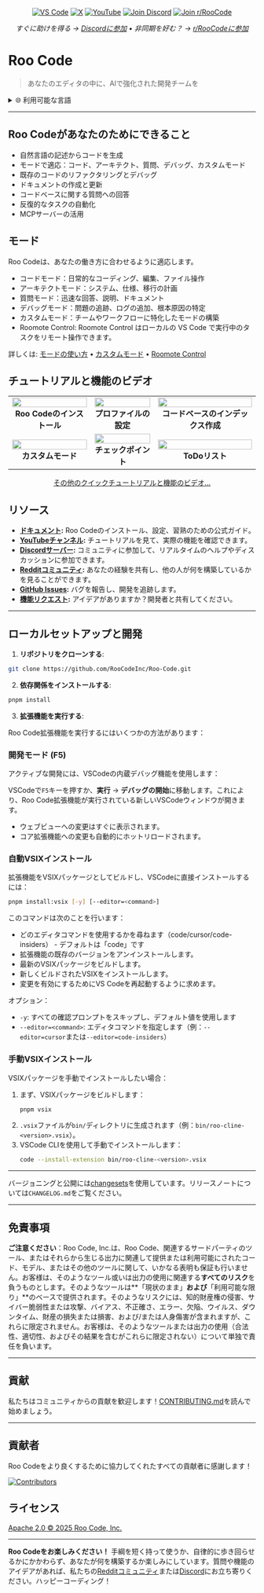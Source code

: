 <p align="center">
  <a href="https://marketplace.visualstudio.com/items?itemName=RooVeterinaryInc.roo-cline"><img src="https://img.shields.io/visual-studio-marketplace/v/RooVeterinaryInc.roo-cline.svg?label=VS%20Code&color=%23007ACC&style=flat&logo=visualstudiocode&logoColor=white" alt="VS Code"></a>
  <a href="https://x.com/roocode"><img src="https://img.shields.io/badge/roocode-000000?style=flat&logo=x&logoColor=white" alt="X"></a>
  <a href="https://youtube.com/@roocodeyt?feature=shared"><img src="https://img.shields.io/badge/YouTube-FF0000?style=flat&logo=youtube&logoColor=white" alt="YouTube"></a>
  <a href="https://discord.gg/roocode"><img src="https://img.shields.io/badge/Join%20Discord-5865F2?style=flat&logo=discord&logoColor=white" alt="Join Discord"></a>
  <a href="https://www.reddit.com/r/RooCode/"><img src="https://img.shields.io/badge/Join%20r%2FRooCode-FF4500?style=flat&logo=reddit&logoColor=white" alt="Join r/RooCode"></a>
</p>
<p align="center">
  <em>すぐに助けを得る → <a href="https://discord.gg/roocode">Discordに参加</a> • 非同期を好む？ → <a href="https://www.reddit.com/r/RooCode/">r/RooCodeに参加</a></em>
</p>

# Roo Code

> あなたのエディタの中に、AIで強化された開発チームを

<details>
  <summary>🌐 利用可能な言語</summary>

- [English](../../README.md)
- [Català](../ca/README.md)
- [Deutsch](../de/README.md)
- [Español](../es/README.md)
- [Français](../fr/README.md)
- [हिंदी](../hi/README.md)
- [Bahasa Indonesia](../id/README.md)
- [Italiano](../it/README.md)
- [日本語](../ja/README.md)
- [한국어](../ko/README.md)
- [Nederlands](../nl/README.md)
- [Polski](../pl/README.md)
- [Português (BR)](../pt-BR/README.md)
- [Русский](../ru/README.md)
- [Türkçe](../tr/README.md)
- [Tiếng Việt](../vi/README.md)
- [简体中文](../zh-CN/README.md)
- [繁體中文](../zh-TW/README.md)
- ...
  </details>

---

## Roo Codeがあなたのためにできること

- 自然言語の記述からコードを生成
- モードで適応：コード、アーキテクト、質問、デバッグ、カスタムモード
- 既存のコードのリファクタリングとデバッグ
- ドキュメントの作成と更新
- コードベースに関する質問への回答
- 反復的なタスクの自動化
- MCPサーバーの活用

## モード

Roo Codeは、あなたの働き方に合わせるように適応します。

- コードモード：日常的なコーディング、編集、ファイル操作
- アーキテクトモード：システム、仕様、移行の計画
- 質問モード：迅速な回答、説明、ドキュメント
- デバッグモード：問題の追跡、ログの追加、根本原因の特定
- カスタムモード：チームやワークフローに特化したモードの構築
- Roomote Control: Roomote Control はローカルの VS Code で実行中のタスクをリモート操作できます。

詳しくは: [モードの使い方](https://docs.roocode.com/basic-usage/using-modes) • [カスタムモード](https://docs.roocode.com/advanced-usage/custom-modes) • [Roomote Control](https://docs.roocode.com/roo-code-cloud/roomote-control)

## チュートリアルと機能のビデオ

<div align="center">

|                                                                                                                                                                              |                                                                                                                                                                          |                                                                                                                                                                                      |
| :--------------------------------------------------------------------------------------------------------------------------------------------------------------------------: | :----------------------------------------------------------------------------------------------------------------------------------------------------------------------: | :----------------------------------------------------------------------------------------------------------------------------------------------------------------------------------: |
| <a href="https://www.youtube.com/watch?v=Mcq3r1EPZ-4"><img src="https://img.youtube.com/vi/Mcq3r1EPZ-4/maxresdefault.jpg" width="100%"></a><br><b>Roo Codeのインストール</b> | <a href="https://www.youtube.com/watch?v=ZBML8h5cCgo"><img src="https://img.youtube.com/vi/ZBML8h5cCgo/maxresdefault.jpg" width="100%"></a><br><b>プロファイルの設定</b> | <a href="https://www.youtube.com/watch?v=r1bpod1VWhg"><img src="https://img.youtube.com/vi/r1bpod1VWhg/maxresdefault.jpg" width="100%"></a><br><b>コードベースのインデックス作成</b> |
|     <a href="https://www.youtube.com/watch?v=qgqceCuhlRA"><img src="https://img.youtube.com/vi/qgqceCuhlRA/maxresdefault.jpg" width="100%"></a><br><b>カスタムモード</b>     |  <a href="https://www.youtube.com/watch?v=Ho30nyY332E"><img src="https://img.youtube.com/vi/Ho30nyY332E/maxresdefault.jpg" width="100%"></a><br><b>チェックポイント</b>  |           <a href="https://www.youtube.com/watch?v=6h5vB9PpoPk"><img src="https://img.youtube.com/vi/6h5vB9PpoPk/maxresdefault.jpg" width="100%"></a><br><b>ToDoリスト</b>           |

</div>
<p align="center">
<a href="https://docs.roocode.com/tutorial-videos">その他のクイックチュートリアルと機能のビデオ...</a>
</p>

## リソース

- **[ドキュメント](https://docs.roocode.com):** Roo Codeのインストール、設定、習熟のための公式ガイド。
- **[YouTubeチャンネル](https://youtube.com/@roocodeyt?feature=shared):** チュートリアルを見て、実際の機能を確認できます。
- **[Discordサーバー](https://discord.gg/roocode):** コミュニティに参加して、リアルタイムのヘルプやディスカッションに参加できます。
- **[Redditコミュニティ](https://www.reddit.com/r/RooCode):** あなたの経験を共有し、他の人が何を構築しているかを見ることができます。
- **[GitHub Issues](https://github.com/RooCodeInc/Roo-Code/issues):** バグを報告し、開発を追跡します。
- **[機能リクエスト](https://github.com/RooCodeInc/Roo-Code/discussions/categories/feature-requests?discussions_q=is%3Aopen+category%3A%22Feature+Requests%22+sort%3Atop):** アイデアがありますか？開発者と共有してください。

---

## ローカルセットアップと開発

1. **リポジトリをクローンする**:

```sh
git clone https://github.com/RooCodeInc/Roo-Code.git
```

2. **依存関係をインストールする**:

```sh
pnpm install
```

3. **拡張機能を実行する**:

Roo Code拡張機能を実行するにはいくつかの方法があります：

### 開発モード (F5)

アクティブな開発には、VSCodeの内蔵デバッグ機能を使用します：

VSCodeで`F5`キーを押すか、**実行** → **デバッグの開始**に移動します。これにより、Roo Code拡張機能が実行されている新しいVSCodeウィンドウが開きます。

- ウェブビューへの変更はすぐに表示されます。
- コア拡張機能への変更も自動的にホットリロードされます。

### 自動VSIXインストール

拡張機能をVSIXパッケージとしてビルドし、VSCodeに直接インストールするには：

```sh
pnpm install:vsix [-y] [--editor=<command>]
```

このコマンドは次のことを行います：

- どのエディタコマンドを使用するかを尋ねます（code/cursor/code-insiders） - デフォルトは「code」です
- 拡張機能の既存のバージョンをアンインストールします。
- 最新のVSIXパッケージをビルドします。
- 新しくビルドされたVSIXをインストールします。
- 変更を有効にするためにVS Codeを再起動するように求めます。

オプション：

- `-y`: すべての確認プロンプトをスキップし、デフォルト値を使用します
- `--editor=<command>`: エディタコマンドを指定します（例：`--editor=cursor`または`--editor=code-insiders`）

### 手動VSIXインストール

VSIXパッケージを手動でインストールしたい場合：

1.  まず、VSIXパッケージをビルドします：
    ```sh
    pnpm vsix
    ```
2.  `.vsix`ファイルが`bin/`ディレクトリに生成されます（例：`bin/roo-cline-<version>.vsix`）。
3.  VSCode CLIを使用して手動でインストールします：
    ```sh
    code --install-extension bin/roo-cline-<version>.vsix
    ```

---

バージョニングと公開には[changesets](https://github.com/changesets/changesets)を使用しています。リリースノートについては`CHANGELOG.md`をご覧ください。

---

## 免責事項

**ご注意ください**：Roo Code, Inc.は、Roo Code、関連するサードパーティのツール、またはそれらから生じる出力に関連して提供または利用可能にされたコード、モデル、またはその他のツールに関して、いかなる表明も保証も行いません。お客様は、そのようなツール或いは出力の使用に関連する**すべてのリスク**を負うものとします。そのようなツールは**「現状のまま」**および**「利用可能な限り」**のベースで提供されます。そのようなリスクには、知的財産権の侵害、サイバー脆弱性または攻撃、バイアス、不正確さ、エラー、欠陥、ウイルス、ダウンタイム、財産の損失または損害、および/または人身傷害が含まれますが、これらに限定されません。お客様は、そのようなツールまたは出力の使用（合法性、適切性、およびその結果を含むがこれらに限定されない）について単独で責任を負います。

---

## 貢献

私たちはコミュニティからの貢献を歓迎します！[CONTRIBUTING.md](CONTRIBUTING.md)を読んで始めましょう。

---

## 貢献者

Roo Codeをより良くするために協力してくれたすべての貢献者に感謝します！

<!-- START CONTRIBUTORS SECTION - AUTO-GENERATED, DO NOT EDIT MANUALLY -->

[![Contributors](https://contrib.rocks/image?repo=RooCodeInc/roo-code&max=120&columns=12&cacheBust=0000000000)](https://github.com/RooCodeInc/roo-code/graphs/contributors)

<!-- END CONTRIBUTORS SECTION -->

## ライセンス

[Apache 2.0 © 2025 Roo Code, Inc.](../../LICENSE)

---

**Roo Codeをお楽しみください！** 手綱を短く持って使うか、自律的に歩き回らせるかにかかわらず、あなたが何を構築するか楽しみにしています。質問や機能のアイデアがあれば、私たちの[Redditコミュニティ](https://www.reddit.com/r/RooCode/)または[Discord](https://discord.gg/roocode)にお立ち寄りください。ハッピーコーディング！
